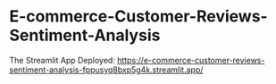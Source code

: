 # E-commerce-Customer-Reviews-Sentiment-Analysis

The Streamlit App Deployed: https://e-commerce-customer-reviews-sentiment-analysis-fppusyq8bxp5g4k.streamlit.app/
